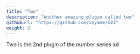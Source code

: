 ```yaml
---
title: "Two"
description: "Another amazing plugin called two"
githuburl: "https://github.com/xeyame/123"
weight: 2
---
```

Two is the 2nd plugin of the number series xd

